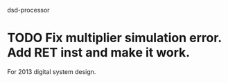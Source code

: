 dsd-processor

TODO 
Fix multiplier simulation error.
Add RET inst and make it work.
=============

For 2013 digital system design.